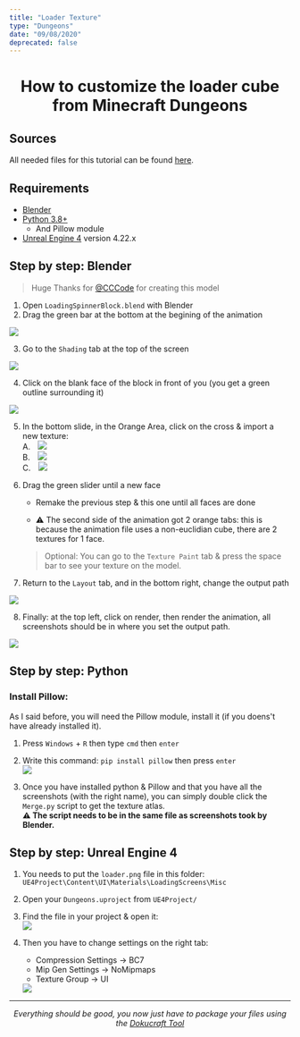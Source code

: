 ```yaml
---
title: "Loader Texture"
type: "Dungeons"
date: "09/08/2020"
deprecated: false
---
```


<h1 align="center"> How to customize the loader cube from Minecraft Dungeons </h1>

## Sources
All needed files for this tutorial can be found [here](https://github.com/Compliance-Resource-Pack/Compliance-Dungeons-32x/tree/dungeons-latest/Tools/loader).

## Requirements
- [Blender](https://www.blender.org/)  
- [Python 3.8+](https://www.python.org/)  
    - And Pillow module  
- [Unreal Engine 4](https://www.unrealengine.com/) version 4.22.x  

## Step by step: Blender  
> Huge Thanks for [@CCCode](https://github.com/EvenTorset) for creating this model  

1. Open `LoadingSpinnerBlock.blend` with Blender  
2. Drag the green bar at the bottom at the begining of the animation  
<img class="center" src="{{ site.baseurl }}/images/pages/dungeons/loader-cube/1.png" loading="lazy">

3. Go to the `Shading` tab at the top of the screen  
<img class="center" src="{{ site.baseurl }}/images/pages/dungeons/loader-cube/2.png" loading="lazy">

4. Click on the blank face of the block in front of you (you get a green outline surrounding it)  
<img class="center" src="{{ site.baseurl }}/images/pages/dungeons/loader-cube/3.png" loading="lazy">

5. In the bottom slide, in the Orange Area, click on the cross & import a new texture:  
    A. <img style="padding-left: 10px;" src="{{ site.baseurl }}/images/pages/dungeons/loader-cube/4.png" loading="lazy"><br>
    B. <img style="padding-left: 10px;" src="{{ site.baseurl }}/images/pages/dungeons/loader-cube/5.png" loading="lazy"><br>
    C. <img style="padding-left: 10px;" src="{{ site.baseurl }}/images/pages/dungeons/loader-cube/6.png" loading="lazy"><br>

6. Drag the green slider until a new face  
    - Remake the previous step & this one until all faces are done  
    - <p class="red-text">⚠️ The second side of the animation got 2 orange tabs: this is because the animation file uses a non-euclidian cube, there are 2 textures for 1 face.</p>  
    > Optional: You can go to the `Texture Paint` tab & press the space bar to see your texture on the model.  

7. Return to the `Layout` tab, and in the bottom right, change the output path
  <img class="center" src="{{ site.baseurl }}/images/pages/dungeons/loader-cube/7.png" loading="lazy">

8. Finally: at the top left, click on render, then render the animation, all screenshots should be in where you set the output path.
  <img class="center" src="{{ site.baseurl }}/images/pages/dungeons/loader-cube/8.png" loading="lazy">
  
## Step by step: Python  
### Install Pillow:  
As I said before, you will need the Pillow module, install it (if you doens't have already installed it).  
1. Press `Windows` + `R` then type `cmd` then `enter`  
2. Write this command: `pip install pillow` then press `enter`  
    <img class="center" src="{{ site.baseurl }}/images/pages/dungeons/loader-cube/9.png" loading="lazy">

3. Once you have installed python & Pillow and that you have all the screenshots (with the right name), you can simply double click the `Merge.py` script to get the texture atlas.  
    <strong class="red-text">⚠️ The script needs to be in the same file as screenshots took by Blender.</strong>  

## Step by step: Unreal Engine 4  

1. You needs to put the `loader.png` file in this folder: `UE4Project\Content\UI\Materials\LoadingScreens\Misc`  
2. Open your `Dungeons.uproject` from `UE4Project/`  
3. Find the file in your project & open it:  
    <img class="center" src="{{ site.baseurl }}/images/pages/dungeons/loader-cube/10.png" loading="lazy">

4. Then you have to change settings on the right tab:  
    - Compression Settings → BC7  
    - Mip Gen Settings → NoMipmaps  
    - Texture Group → UI  
    <img class="center" src="{{ site.baseurl }}/images/pages/dungeons/loader-cube/11.png" loading="lazy">

---

<p align="center"><em>Everything should be good, you now just have to package your files using the <a href="https://github.com/Dokucraft/Dungeons-Mod-Kit">Dokucraft Tool</a></em></p>
